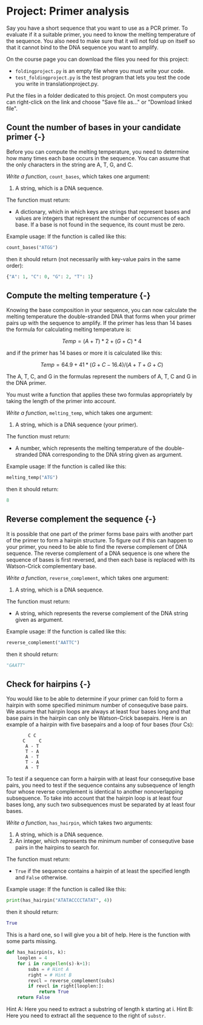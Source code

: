 

# Project: Primer analysis

Say you have a short sequence that you want to use as a PCR primer. To evaluate if it a suitable primer, you need to know the melting temperature of the sequence. You also need to make sure that it will not fold up on itself so that it cannot bind to the DNA sequence you want to amplify.

On the course page you can download the files you need for this project:

- `foldingproject.py` is an empty file where you must write your code.
- `test_foldingproject.py` is the test program that lets you test the code you write in translationproject.py.

Put the files in a folder dedicated to this project. On most computers you can right-click on the link and choose "Save file as..." or "Download linked file".

## Count the number of bases in your candidate primer {-}

Before you can compute the melting temperature, you need to determine how many times each base occurs in the sequence. You can assume that the only characters in the string are A, T, G, and C.

*Write a function*, `count_bases`, which takes one argument:

1. A string, which is a DNA sequence.

The function must return:

* A dictionary, which in which keys are strings that represent bases and values are integers that represent the number of occurrences of each base. If a base is not found in the sequence, its count must be zero.

Example usage: If the function is called like this:

```python
count_bases("ATGG")
```

then it should return (not necessarily with key-value pairs in the same order):

```python
{"A": 1, "C": 0, "G": 2, "T": 1}
```

## Compute the melting temperature {-}

Knowing the base composition in your sequence, you can now calculate the melting temperature the double-stranded DNA that forms when your primer pairs up with the sequence to amplify. If the primer has less than 14 bases the formula for calculating melting temperature is:

$$ Temp = (A + T) * 2 + (G + C) * 4 $$ 

and if the primer has 14 bases or more it is calculated like this:

$$ Temp = 64.9 + 41 * (G + C - 16.4) / (A + T + G + C) $$ 

 The A, T, C, and G in the formulas represent the numbers of A, T, C and G in the DNA primer.

You must write a function that applies these two formulas appropriately by taking the length of the primer into account.

*Write a function*, `melting_temp`, which takes one argument:

1. A string, which is a DNA sequence (your primer).

The function must return:

* A number, which represents the melting temperature of the double-stranded DNA corresponding to the DNA string given as argument.

Example usage: If the function is called like this:

```python
melting_temp("ATG")
```

then it should return:

```python
8
```


## Reverse complement the sequence {-}

It is possible that one part of the primer forms base pairs with another part of the primer to form a hairpin structure. To figure out if this can happen to your primer, you need to be able to find the reverse complement of DNA sequence. The reverse complement of a DNA sequence is one where the sequence of bases is first reversed, and then each base is replaced with its Watson-Crick complementary base.

*Write a function*, `reverse_complement`, which takes one argument:

1. A string, which is a DNA sequence.

The function must return:

* A string, which represents the reverse complement of the DNA string given as argument.

Example usage: If the function is called like this:

```python
reverse_complement("AATTC")
```

then it should return:

```python
"GAATT"
```

<!-- TODO: Add function to test if the primer can form a dimer (two different primers) -->


## Check for hairpins {-}

You would like to be able to determine if your primer can fold to form a hairpin with some specified minimum number of consequtive base pairs. We assume that hairpin loops are always at least four bases long and that base pairs in the hairpin can only be Watson-Crick basepairs. Here is an example of a hairpin with five basepairs and a loop of four bases (four Cs):

```
        C C
      C     C
       A - T
       T - A
       A - T
       T - A
       A - T
```

To test if a sequence can form a hairpin with at least four consequtive base pairs, you need to test if the sequence contains any subsequence of length four whose reverse complement is identical to another nonoverlapping subsequence. To take into account that the hairpin loop is at least four bases long, any such two subsequences must be separated by at least four bases.

*Write a function*, `has_hairpin`, which takes two arguments:

1. A string, which is a DNA sequence.
2. An integer, which represents the minimum number of consequtive base pairs in the hairpins to search for.

The function must return:

* `True` if the sequence contains a hairpin of at least the specified length and `False` otherwise.

Example usage: If the function is called like this:

```python
print(has_hairpin("ATATACCCCTATAT", 4))
```

then it should return:

```python
True
```

This is a hard one, so I will give you a bit of help. Here is the function with some parts missing. 

```python
def has_hairpin(s, k):
	looplen = 4
	for i in range(len(s)-k+1):
		subs = # Hint A
		right = # Hint B
		revcl = reverse_complement(subs)
		if revcl in right[looplen:]:
			return True
	return False
```


Hint A: Here you need to extract a substring of length k starting at i. Hint B: Here you need to extract all the sequence to the right of `substr`.
